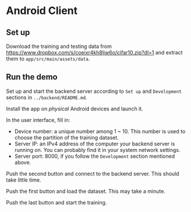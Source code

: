 # Android Client

## Set up

Download the training and testing data from <https://www.dropbox.com/s/coeixr4kh8ljw6o/cifar10.zip?dl=1> and extract them to `app/src/main/assets/data`.

## Run the demo

Set up and start the backend server according to `Set up` and `Development` sections in `../backend/README.md`.

Install the app on *physical* Android devices and launch it.

In the user interface, fill in:

- Device number: a unique number among 1 ~ 10.
    This number is used to choose the partition of the training dataset.
- Server IP: an IPv4 address of the computer your backend server is running on. You can probably find it in your system network settings.
- Server port: 8000, if you follow the `Development` section mentioned above.

Push the second button and connect to the backend server. This should take little time.

Push the first button and load the dataset. This may take a minute.

Push the last button and start the training.
